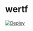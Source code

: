 # wertf
[![Deploy](https://www.herokucdn.com/deploy/button.png)](https://dashboard.heroku.com/new?template=https://github.com/wonderful-Jane/wertf)

